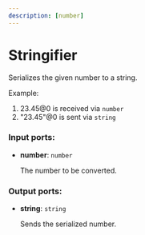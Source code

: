 ```yaml
---
description: [number]
---
```


# Stringifier

Serializes the given number to a string.

Example:

1. 23.45@0 is received via `number`
2. "23.45"@0 is sent via `string`

### Input ports:

* __number__: ` number `

    The number to be converted.

### Output ports:

* __string__: ` string `

    Sends the serialized number.

